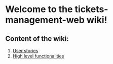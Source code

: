 # Welcome to the tickets-management-web wiki!

## Content of the wiki:
1. [User stories](https://github.com/vgkienzler/tickets-management-web/wiki/User-stories)
1. [High level functionalities](https://github.com/vgkienzler/tickets-management-web/wiki/Functionalities)
